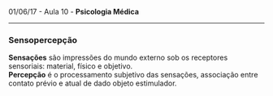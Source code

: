 01/06/17 - Aula 10 - **Psicologia Médica**

---

### Sensopercepção

**Sensações** são impressões do mundo externo sob os receptores sensoriais: material, físico e objetivo.  
**Percepção** é o processamento subjetivo das sensações, associação entre contato prévio e atual de dado objeto estimulador.





